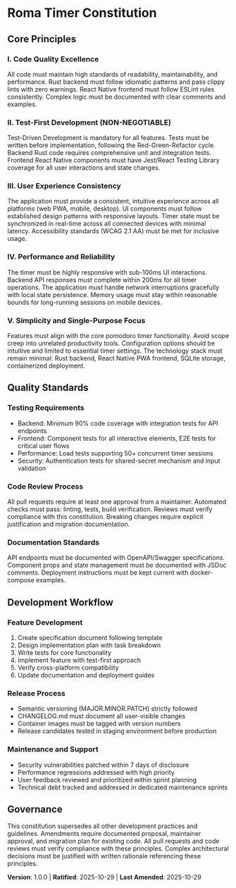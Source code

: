 <!--
Sync Impact Report:
Version change: 0.0.0 → 1.0.0 (initial adoption)
Modified principles: N/A (initial creation)
Added sections: Core Principles (5), Quality Standards, Development Workflow
Removed sections: N/A
Templates requiring updates: ✅ updated (plan-template.md, spec-template.md, tasks-template.md)
Follow-up TODOs: N/A
-->

# Roma Timer Constitution

## Core Principles

### I. Code Quality Excellence
All code must maintain high standards of readability, maintainability, and performance. Rust backend must follow idiomatic patterns and pass clippy lints with zero warnings. React Native frontend must follow ESLint rules consistently. Complex logic must be documented with clear comments and examples.

### II. Test-First Development (NON-NEGOTIABLE)
Test-Driven Development is mandatory for all features. Tests must be written before implementation, following the Red-Green-Refactor cycle. Backend Rust code requires comprehensive unit and integration tests. Frontend React Native components must have Jest/React Testing Library coverage for all user interactions and state changes.

### III. User Experience Consistency
The application must provide a consistent, intuitive experience across all platforms (web PWA, mobile, desktop). UI components must follow established design patterns with responsive layouts. Timer state must be synchronized in real-time across all connected devices with minimal latency. Accessibility standards (WCAG 2.1 AA) must be met for inclusive usage.

### IV. Performance and Reliability
The timer must be highly responsive with sub-100ms UI interactions. Backend API responses must complete within 200ms for all timer operations. The application must handle network interruptions gracefully with local state persistence. Memory usage must stay within reasonable bounds for long-running sessions on mobile devices.

### V. Simplicity and Single-Purpose Focus
Features must align with the core pomodoro timer functionality. Avoid scope creep into unrelated productivity tools. Configuration options should be intuitive and limited to essential timer settings. The technology stack must remain minimal: Rust backend, React Native PWA frontend, SQLite storage, containerized deployment.

## Quality Standards

### Testing Requirements
- Backend: Minimum 90% code coverage with integration tests for API endpoints
- Frontend: Component tests for all interactive elements, E2E tests for critical user flows
- Performance: Load tests supporting 50+ concurrent timer sessions
- Security: Authentication tests for shared-secret mechanism and input validation

### Code Review Process
All pull requests require at least one approval from a maintainer. Automated checks must pass: linting, tests, build verification. Reviews must verify compliance with this constitution. Breaking changes require explicit justification and migration documentation.

### Documentation Standards
API endpoints must be documented with OpenAPI/Swagger specifications. Component props and state management must be documented with JSDoc comments. Deployment instructions must be kept current with docker-compose examples.

## Development Workflow

### Feature Development
1. Create specification document following template
2. Design implementation plan with task breakdown
3. Write tests for core functionality
4. Implement feature with test-first approach
5. Verify cross-platform compatibility
6. Update documentation and deployment guides

### Release Process
- Semantic versioning (MAJOR.MINOR.PATCH) strictly followed
- CHANGELOG.md must document all user-visible changes
- Container images must be tagged with version numbers
- Release candidates tested in staging environment before production

### Maintenance and Support
- Security vulnerabilities patched within 7 days of disclosure
- Performance regressions addressed with high priority
- User feedback reviewed and prioritized within sprint planning
- Technical debt tracked and addressed in dedicated maintenance sprints

## Governance

This constitution supersedes all other development practices and guidelines. Amendments require documented proposal, maintainer approval, and migration plan for existing code. All pull requests and code reviews must verify compliance with these principles. Complex architectural decisions must be justified with written rationale referencing these principles.

**Version**: 1.0.0 | **Ratified**: 2025-10-29 | **Last Amended**: 2025-10-29